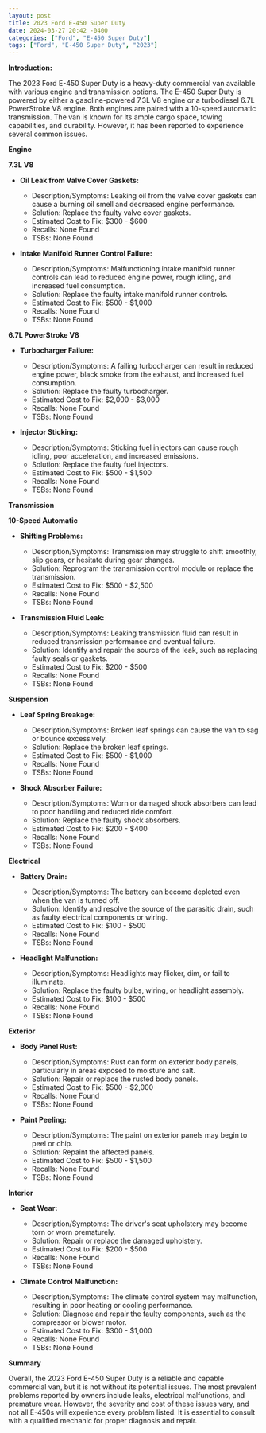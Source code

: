 ```yaml
---
layout: post
title: 2023 Ford E-450 Super Duty
date: 2024-03-27 20:42 -0400
categories: ["Ford", "E-450 Super Duty"]
tags: ["Ford", "E-450 Super Duty", "2023"]
---
```

**Introduction:**

The 2023 Ford E-450 Super Duty is a heavy-duty commercial van available with various engine and transmission options. The E-450 Super Duty is powered by either a gasoline-powered 7.3L V8 engine or a turbodiesel 6.7L PowerStroke V8 engine. Both engines are paired with a 10-speed automatic transmission. The van is known for its ample cargo space, towing capabilities, and durability. However, it has been reported to experience several common issues.

**Engine**

**7.3L V8**

* **Oil Leak from Valve Cover Gaskets:**
    * Description/Symptoms: Leaking oil from the valve cover gaskets can cause a burning oil smell and decreased engine performance.
    * Solution: Replace the faulty valve cover gaskets.
    * Estimated Cost to Fix: $300 - $600
    * Recalls: None Found
    * TSBs: None Found

* **Intake Manifold Runner Control Failure:**
    * Description/Symptoms: Malfunctioning intake manifold runner controls can lead to reduced engine power, rough idling, and increased fuel consumption.
    * Solution: Replace the faulty intake manifold runner controls.
    * Estimated Cost to Fix: $500 - $1,000
    * Recalls: None Found
    * TSBs: None Found

**6.7L PowerStroke V8**

* **Turbocharger Failure:**
    * Description/Symptoms: A failing turbocharger can result in reduced engine power, black smoke from the exhaust, and increased fuel consumption.
    * Solution: Replace the faulty turbocharger.
    * Estimated Cost to Fix: $2,000 - $3,000
    * Recalls: None Found
    * TSBs: None Found

* **Injector Sticking:**
    * Description/Symptoms: Sticking fuel injectors can cause rough idling, poor acceleration, and increased emissions.
    * Solution: Replace the faulty fuel injectors.
    * Estimated Cost to Fix: $500 - $1,500
    * Recalls: None Found
    * TSBs: None Found

**Transmission**

**10-Speed Automatic**

* **Shifting Problems:**
    * Description/Symptoms: Transmission may struggle to shift smoothly, slip gears, or hesitate during gear changes.
    * Solution: Reprogram the transmission control module or replace the transmission.
    * Estimated Cost to Fix: $500 - $2,500
    * Recalls: None Found
    * TSBs: None Found

* **Transmission Fluid Leak:**
    * Description/Symptoms: Leaking transmission fluid can result in reduced transmission performance and eventual failure.
    * Solution: Identify and repair the source of the leak, such as replacing faulty seals or gaskets.
    * Estimated Cost to Fix: $200 - $500
    * Recalls: None Found
    * TSBs: None Found

**Suspension**

* **Leaf Spring Breakage:**
    * Description/Symptoms: Broken leaf springs can cause the van to sag or bounce excessively.
    * Solution: Replace the broken leaf springs.
    * Estimated Cost to Fix: $500 - $1,000
    * Recalls: None Found
    * TSBs: None Found

* **Shock Absorber Failure:**
    * Description/Symptoms: Worn or damaged shock absorbers can lead to poor handling and reduced ride comfort.
    * Solution: Replace the faulty shock absorbers.
    * Estimated Cost to Fix: $200 - $400
    * Recalls: None Found
    * TSBs: None Found

**Electrical**

* **Battery Drain:**
    * Description/Symptoms: The battery can become depleted even when the van is turned off.
    * Solution: Identify and resolve the source of the parasitic drain, such as faulty electrical components or wiring.
    * Estimated Cost to Fix: $100 - $500
    * Recalls: None Found
    * TSBs: None Found

* **Headlight Malfunction:**
    * Description/Symptoms: Headlights may flicker, dim, or fail to illuminate.
    * Solution: Replace the faulty bulbs, wiring, or headlight assembly.
    * Estimated Cost to Fix: $100 - $500
    * Recalls: None Found
    * TSBs: None Found

**Exterior**

* **Body Panel Rust:**
    * Description/Symptoms: Rust can form on exterior body panels, particularly in areas exposed to moisture and salt.
    * Solution: Repair or replace the rusted body panels.
    * Estimated Cost to Fix: $500 - $2,000
    * Recalls: None Found
    * TSBs: None Found

* **Paint Peeling:**
    * Description/Symptoms: The paint on exterior panels may begin to peel or chip.
    * Solution: Repaint the affected panels.
    * Estimated Cost to Fix: $500 - $1,500
    * Recalls: None Found
    * TSBs: None Found

**Interior**

* **Seat Wear:**
    * Description/Symptoms: The driver's seat upholstery may become torn or worn prematurely.
    * Solution: Repair or replace the damaged upholstery.
    * Estimated Cost to Fix: $200 - $500
    * Recalls: None Found
    * TSBs: None Found

* **Climate Control Malfunction:**
    * Description/Symptoms: The climate control system may malfunction, resulting in poor heating or cooling performance.
    * Solution: Diagnose and repair the faulty components, such as the compressor or blower motor.
    * Estimated Cost to Fix: $300 - $1,000
    * Recalls: None Found
    * TSBs: None Found

**Summary**

Overall, the 2023 Ford E-450 Super Duty is a reliable and capable commercial van, but it is not without its potential issues. The most prevalent problems reported by owners include leaks, electrical malfunctions, and premature wear. However, the severity and cost of these issues vary, and not all E-450s will experience every problem listed. It is essential to consult with a qualified mechanic for proper diagnosis and repair.
